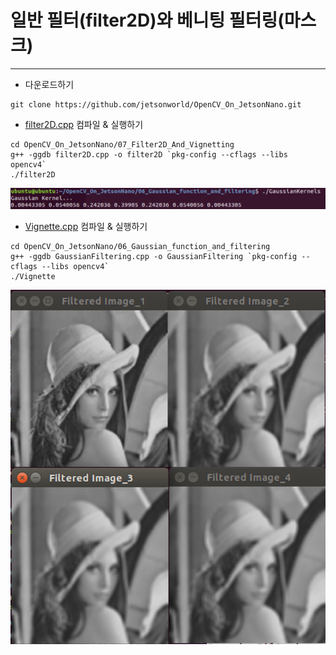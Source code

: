 # 일반 필터(filter2D)와 베니팅 필터링(마스크)
***
* 다운로드하기
```
git clone https://github.com/jetsonworld/OpenCV_On_JetsonNano.git
```

* [filter2D.cpp](https://raw.githubusercontent.com/jetsonworld/OpenCV_On_JetsonNano/master/07_Filter2D_And_Vignetting/filter2D.cpp) 컴파일 & 실행하기
```
cd OpenCV_On_JetsonNano/07_Filter2D_And_Vignetting
g++ -ggdb filter2D.cpp -o filter2D `pkg-config --cflags --libs opencv4`
./filter2D
```
![filter2D.cpp](https://raw.githubusercontent.com/jetsonworld/OpenCV_On_JetsonNano/master/06_Gaussian_function_and_filtering/GaussianKernels.png)

* [Vignette.cpp](https://raw.githubusercontent.com/jetsonworld/OpenCV_On_JetsonNano/master/07_Filter2D_And_Vignetting/Vignette.cpp) 컴파일 & 실행하기
```
cd OpenCV_On_JetsonNano/06_Gaussian_function_and_filtering
g++ -ggdb GaussianFiltering.cpp -o GaussianFiltering `pkg-config --cflags --libs opencv4`
./Vignette
```

![Vignette.png](https://raw.githubusercontent.com/jetsonworld/OpenCV_On_JetsonNano/master/06_Gaussian_function_and_filtering/GaussianFiltering.png)
